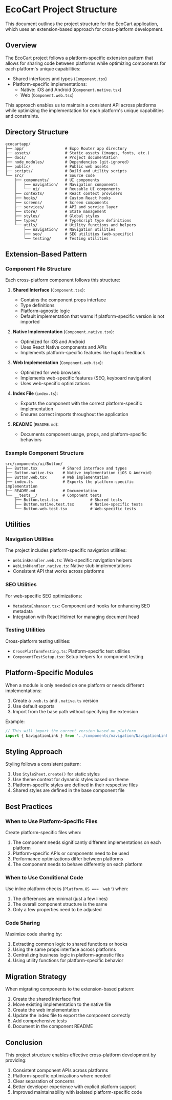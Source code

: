 # EcoCart Project Structure

This document outlines the project structure for the EcoCart application, which uses an extension-based approach for cross-platform development.

## Overview

The EcoCart project follows a platform-specific extension pattern that allows for sharing code between platforms while optimizing components for each platform's unique capabilities:

- Shared interfaces and types (`Component.tsx`)
- Platform-specific implementations:
  - Native: iOS and Android (`Component.native.tsx`)
  - Web (`Component.web.tsx`)

This approach enables us to maintain a consistent API across platforms while optimizing the implementation for each platform's unique capabilities and constraints.

## Directory Structure

```
ecocartapp/
├── app/                  # Expo Router app directory
├── assets/               # Static assets (images, fonts, etc.)
├── docs/                 # Project documentation
├── node_modules/         # Dependencies (git-ignored)
├── public/               # Public web assets
├── scripts/              # Build and utility scripts
└── src/                  # Source code
    ├── components/       # UI components
    │   ├── navigation/   # Navigation components
    │   └── ui/           # Reusable UI components
    ├── contexts/         # React context providers
    ├── hooks/            # Custom React hooks
    ├── screens/          # Screen components
    ├── services/         # API and service layer
    ├── store/            # State management
    ├── styles/           # Global styles
    ├── types/            # TypeScript type definitions
    └── utils/            # Utility functions and helpers
        ├── navigation/   # Navigation utilities
        ├── seo/          # SEO utilities (web-specific)
        └── testing/      # Testing utilities
```

## Extension-Based Pattern

### Component File Structure

Each cross-platform component follows this structure:

1. **Shared Interface** (`Component.tsx`):
   - Contains the component props interface
   - Type definitions
   - Platform-agnostic logic
   - Default implementation that warns if platform-specific version is not imported

2. **Native Implementation** (`Component.native.tsx`):
   - Optimized for iOS and Android
   - Uses React Native components and APIs
   - Implements platform-specific features like haptic feedback

3. **Web Implementation** (`Component.web.tsx`):
   - Optimized for web browsers
   - Implements web-specific features (SEO, keyboard navigation)
   - Uses web-specific optimizations

4. **Index File** (`index.ts`):
   - Exports the component with the correct platform-specific implementation
   - Ensures correct imports throughout the application

5. **README** (`README.md`):
   - Documents component usage, props, and platform-specific behaviors

### Example Component Structure

```
src/components/ui/Button/
├── Button.tsx           # Shared interface and types
├── Button.native.tsx    # Native implementation (iOS & Android)
├── Button.web.tsx       # Web implementation
├── index.ts             # Exports the platform-specific implementation
├── README.md            # Documentation
└── __tests__/           # Component tests
    ├── Button.test.tsx              # Shared tests
    ├── Button.native.test.tsx       # Native-specific tests
    └── Button.web.test.tsx          # Web-specific tests
```

## Utilities

### Navigation Utilities

The project includes platform-specific navigation utilities:

- `WebLinkHandler.web.ts`: Web-specific navigation helpers
- `WebLinkHandler.native.ts`: Native stub implementations
- Consistent API that works across platforms

### SEO Utilities

For web-specific SEO optimizations:

- `MetadataEnhancer.tsx`: Component and hooks for enhancing SEO metadata
- Integration with React Helmet for managing document head

### Testing Utilities

Cross-platform testing utilities:

- `CrossPlatformTesting.ts`: Platform-specific test utilities
- `ComponentTestSetup.tsx`: Setup helpers for component testing

## Platform-Specific Modules

When a module is only needed on one platform or needs different implementations:

1. Create a `.web.ts` and `.native.ts` version
2. Use default exports
3. Import from the base path without specifying the extension

Example:
```typescript
// This will import the correct version based on platform
import { NavigationLink } from '../components/navigation/NavigationLink';
```

## Styling Approach

Styling follows a consistent pattern:

1. Use `StyleSheet.create()` for static styles
2. Use theme context for dynamic styles based on theme
3. Platform-specific styles are defined in their respective files
4. Shared styles are defined in the base component file

## Best Practices

### When to Use Platform-Specific Files

Create platform-specific files when:

1. The component needs significantly different implementations on each platform
2. Platform-specific APIs or components need to be used
3. Performance optimizations differ between platforms
4. The component needs to behave differently on each platform

### When to Use Conditional Code

Use inline platform checks (`Platform.OS === 'web'`) when:

1. The differences are minimal (just a few lines)
2. The overall component structure is the same
3. Only a few properties need to be adjusted

### Code Sharing

Maximize code sharing by:

1. Extracting common logic to shared functions or hooks
2. Using the same props interface across platforms
3. Centralizing business logic in platform-agnostic files
4. Using utility functions for platform-specific behavior

## Migration Strategy

When migrating components to the extension-based pattern:

1. Create the shared interface first
2. Move existing implementation to the native file
3. Create the web implementation
4. Update the index file to export the component correctly
5. Add comprehensive tests
6. Document in the component README

## Conclusion

This project structure enables effective cross-platform development by providing:

1. Consistent component APIs across platforms
2. Platform-specific optimizations where needed
3. Clear separation of concerns
4. Better developer experience with explicit platform support
5. Improved maintainability with isolated platform-specific code